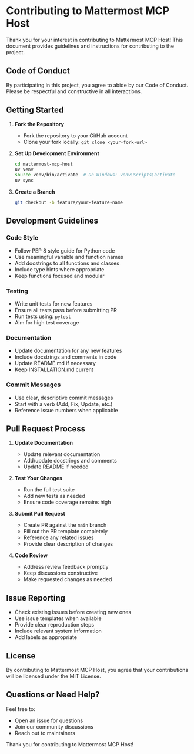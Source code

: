 # Contributing to Mattermost MCP Host

Thank you for your interest in contributing to Mattermost MCP Host! This document provides guidelines and instructions for contributing to the project.

## Code of Conduct

By participating in this project, you agree to abide by our Code of Conduct. Please be respectful and constructive in all interactions.

## Getting Started

1. **Fork the Repository**
   - Fork the repository to your GitHub account
   - Clone your fork locally: `git clone <your-fork-url>`

2. **Set Up Development Environment**
   ```bash
   cd mattermost-mcp-host
   uv venv
   source venv/bin/activate  # On Windows: venv\Scripts\activate
   uv sync
   ```

3. **Create a Branch**
   ```bash
   git checkout -b feature/your-feature-name
   ```

## Development Guidelines

### Code Style
- Follow PEP 8 style guide for Python code
- Use meaningful variable and function names
- Add docstrings to all functions and classes
- Include type hints where appropriate
- Keep functions focused and modular

### Testing
- Write unit tests for new features
- Ensure all tests pass before submitting PR
- Run tests using: `pytest`
- Aim for high test coverage

### Documentation
- Update documentation for any new features
- Include docstrings and comments in code
- Update README.md if necessary
- Keep INSTALLATION.md current

### Commit Messages
- Use clear, descriptive commit messages
- Start with a verb (Add, Fix, Update, etc.)
- Reference issue numbers when applicable

## Pull Request Process

1. **Update Documentation**
   - Update relevant documentation
   - Add/update docstrings and comments
   - Update README if needed

2. **Test Your Changes**
   - Run the full test suite
   - Add new tests as needed
   - Ensure code coverage remains high

3. **Submit Pull Request**
   - Create PR against the `main` branch
   - Fill out the PR template completely
   - Reference any related issues
   - Provide clear description of changes

4. **Code Review**
   - Address review feedback promptly
   - Keep discussions constructive
   - Make requested changes as needed

## Issue Reporting

- Check existing issues before creating new ones
- Use issue templates when available
- Provide clear reproduction steps
- Include relevant system information
- Add labels as appropriate

## License

By contributing to Mattermost MCP Host, you agree that your contributions will be licensed under the MIT License.

## Questions or Need Help?

Feel free to:
- Open an issue for questions
- Join our community discussions
- Reach out to maintainers

Thank you for contributing to Mattermost MCP Host!

